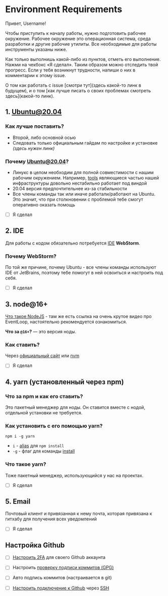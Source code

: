 # Environment Requirements

Привет, Username!

Чтобы приступить к началу работы, нужно подготовить рабочее окружение. Рабочее окружение это операционная система, среда разработки и другие рабочие утилиты. Все необходимые для работы инструменты указаны ниже.

Как только выполнишь какой-либо из пунктов, отметь его выполнение. Нажми на чекбокс «Я сделал». Таким образом можно отследить твой прогресс. Если у тебя возникнут трудности, напиши о них в комментарии к этому issue.

О том как работать с issue [смотри тут](здесь какой-то линк в будущем), и о том [как лучше писать о своих проблемах смотреть здесь](какой-то линк).

## 1. Ubuntu@20.04

### Как лучше поставить?

- Второй, либо основной осью
- Следовать только официальным гайдам по настройке и установке _(здесь нужен линк)_

### Почему Ubuntu@20.04?

- Линукс в целом необходим для полной совместимости с нашим рабочим окружением. Например, [tools](https://github.com/atls/tools) являющиеся частью нашей инфраструктуры довольно нестабильно работает под виндой
- 20.04 версия предпочтительнее из-за стабильности
- Все члены команды так или иначе работали/работают на Ubuntu. Это значит, что при столкновении с проблемой тебе смогут оперативно оказать помощь

- [ ] Я сделал

## 2. IDE

Для работы с кодом обязательно потребуется [IDE](https://ru.wikipedia.org/wiki/%D0%98%D0%BD%D1%82%D0%B5%D0%B3%D1%80%D0%B8%D1%80%D0%BE%D0%B2%D0%B0%D0%BD%D0%BD%D0%B0%D1%8F_%D1%81%D1%80%D0%B5%D0%B4%D0%B0_%D1%80%D0%B0%D0%B7%D1%80%D0%B0%D0%B1%D0%BE%D1%82%D0%BA%D0%B8) **WebStorm**.

### Почему WebStorm?

По той же причине, почему Ubuntu - все члены команды используют IDE от JetBrains, поэтому тебе помогут в ней освоиться и настроить под себя.

- [ ] Я сделал

## 3. node@16+

[Что такое NodeJS](https://habr.com/ru/post/420123/) - там же есть ссылка на очень крутое видео про EventLoop, настоятельно рекомендуется ознакомиться.

**Что за `@16+`?** — это версия ноды.

### Как ставить?

Через [официальный сайт](https://nodejs.org/en/) или [nvm](https://github.com/nvm-sh/nvm)

- [ ] Я сделал

## 4. yarn (установленный через npm)

### Что за npm и как его ставить?

Это пакетный менеджер для ноды. Он ставится вместе с нодой, отдельной установки не требуется.

### Как установить с его помощью yarn?

`npm i -g yarn`

- `i` - [alias](https://ru.wikipedia.org/wiki/Alias) для `npm install`
- `-g` - флаг для команды [install](https://docs.npmjs.com/cli/v6/commands/npm-install)

### Что такое yarn?

Тоже пакетный менеджер, использующийся у нас на проектах.

- [ ] Я сделал

## 5. Email

Почтовый клиент и привязанная к нему почта, которая привязана к гитхабу для получения всех уведомлений

- [ ] Я сделал

## Настройка Github

- [ ] [Настроить 2FA](https://docs.github.com/en/authentication/securing-your-account-with-two-factor-authentication-2fa) для своего Github аккаунта

- [ ] Настроить [проверку подписи коммитов (GPG)](https://docs.github.com/en/authentication/managing-commit-signature-verification)

- [ ] Авто подпись коммитов (настраивается в git)

- [ ] [Настроить подключение к Github](https://docs.github.com/en/authentication/connecting-to-github-with-ssh) через [SSH](https://ru.wikipedia.org/wiki/SSH)
